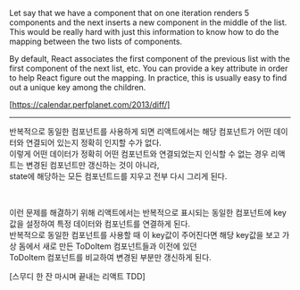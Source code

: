 Let say that we have a component that on one iteration renders 5 components and the next inserts a new component in the middle of the list. This would be really hard with just this information to know how to do the mapping between the two lists of components.

By default, React associates the first component of the previous list with the first component of the next list, etc. You can provide a key attribute in order to help React figure out the mapping. In practice, this is usually easy to find out a unique key among the children.

[https://calendar.perfplanet.com/2013/diff/]

---

반복적으로 동일한 컴포넌트를 사용하게 되면 리액트에서는 해당 컴포넌트가 어떤 데이터와 연결되어 있는지 정확히 인지할 수가 없다.  
이렇게 어떤 데이터가 정확히 어떤 컴포넌트와 연결되었는지 인식할 수 없는 경우 리액트는 변경된 컴포넌트만 갱신하는 것이 아니라,  
state에 해당하는 모든 컴포넌트드를 지우고 전부 다시 그리게 된다.

<br>

이런 문제를 해겷하기 위해 리액트에서는 반복적으로 표시되는 동일한 컴포넌트에 key값을 설정하여 특정 데이터와 컴포넌트를 연결하게 된다.  
반복적으로 동일한 컴포넌트를 사용할 때 이 key값이 주어진다면 해당 key값을 보고 가상 돔에서 새로 만든 ToDoItem 컴포넌트들과 이전에 있던  
ToDoItem 컴포넌트를 비교하여 변경된 부분만 갱신하게 된다.

[스무디 한 잔 마시며 끝내는 리액트 TDD]
